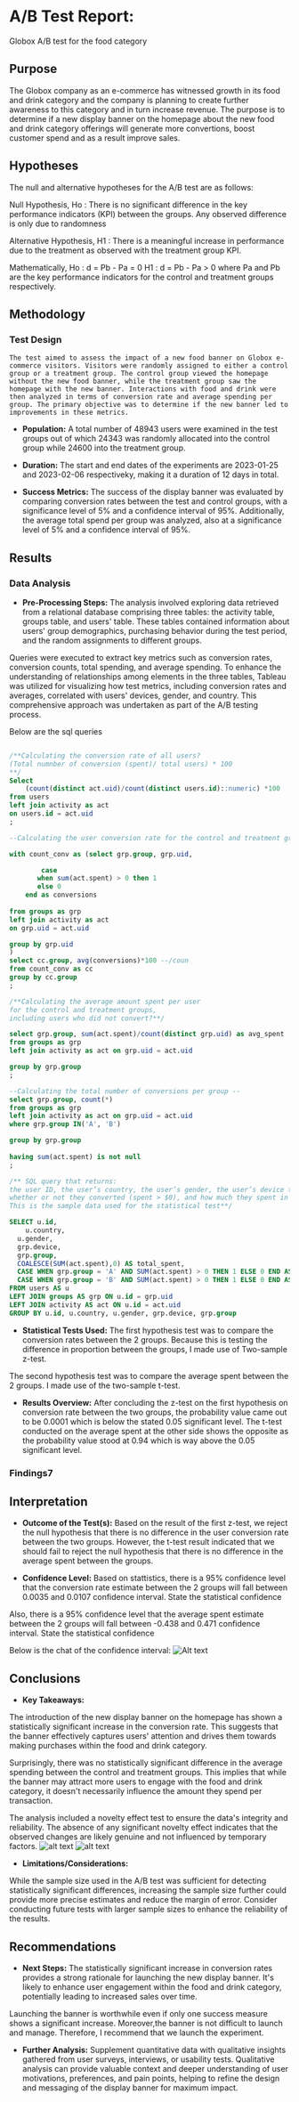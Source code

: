 # A/B Test Report: 
Globox A/B test for the food category 

## Purpose

The Globox company as an e-commerce has witnessed growth in its food and drink category and the company is planning to create further awareness to this category and in turn increase revenue. The purpose is to determine if a new display banner on the homepage about the new food and drink category offerings will generate more convertions, boost customer spend and as a result improve sales.

## Hypotheses

The null and alternative hypotheses for the A/B test are as follows:

Null Hypothesis, Ho : There is no significant difference in the key performance indicators (KPI)
between the groups. Any observed difference is only due to randomness

Alternative Hypothesis, H1 : There is a meaningful increase in performance due to the
treatment as observed with the treatment group KPI.

Mathematically,
                Ho : d = Pb - Pa = 0
                H1 : d = Pb - Pa > 0
where Pa and Pb are the key performance indicators for the control and treatment groups
respectively.

## Methodology

### Test Design

    The test aimed to assess the impact of a new food banner on Globox e-commerce visitors. Visitors were randomly assigned to either a control group or a treatment group. The control group viewed the homepage without the new food banner, while the treatment group saw the homepage with the new banner. Interactions with food and drink were then analyzed in terms of conversion rate and average spending per group. The primary objective was to determine if the new banner led to improvements in these metrics.

- **Population:**  A total number of 48943 users were examined in the test groups out of which 24343 was randomly allocated into the control group while 24600 into the treatment group. 

- **Duration:** The start and end dates of the experiments are 2023-01-25 and 2023-02-06 respectiveky, making it a duration of 12 days in total.

- **Success Metrics:** The success of the display banner was evaluated by comparing conversion rates between the test and control groups, with a significance level of 5% and a confidence interval of 95%. Additionally, the average total spend per group was analyzed, also at a significance level of 5% and a confidence interval of 95%.

## Results
### Data Analysis
- **Pre-Processing Steps:** The analysis involved exploring data retrieved from a relational database comprising three tables: the activity table, groups table, and users' table. These tables contained information about users' group demographics, purchasing behavior during the test period, and the random assignments to different groups.

Queries were executed to extract key metrics such as conversion rates, conversion counts, total spending, and average spending. To enhance the understanding of relationships among elements in the three tables, Tableau was utilized for visualizing how test metrics, including conversion rates and averages, correlated with users' devices, gender, and country. This comprehensive approach was undertaken as part of the A/B testing process.

Below are the sql queries


```sql

/**Calculating the conversion rate of all users? 
(Total numnber of conversion (spent)/ total users) * 100
**/
Select
	(count(distinct act.uid)/count(distinct users.id)::numeric) *100
from users 
left join activity as act
on users.id = act.uid
;

--Calculating the user conversion rate for the control and treatment groups?

with count_conv as (select grp.group, grp.uid,

		case
       when sum(act.spent) > 0 then 1   
       else 0
    end as conversions    
	
from groups as grp 
left join activity as act
on grp.uid = act.uid

group by grp.uid
)
select cc.group, avg(conversions)*100 --/coun
from count_conv as cc
group by cc.group
;

/**Calculating the average amount spent per user 
for the control and treatment groups, 
including users who did not convert?**/

select grp.group, sum(act.spent)/count(distinct grp.uid) as avg_spent
from groups as grp
left join activity as act on grp.uid = act.uid

group by grp.group
;

--Calculating the total number of conversions per group --
select grp.group, count(*)
from groups as grp
left join activity as act on grp.uid = act.uid
where grp.group IN('A', 'B')

group by grp.group
			
having sum(act.spent) is not null
;

/** SQL query that returns: 
the user ID, the user’s country, the user’s gender, the user’s device type, the user’s test group, 
whether or not they converted (spent > $0), and how much they spent in total ($0+).
This is the sample data used for the statistical test**/

SELECT u.id, 
	u.country, 
  u.gender,
  grp.device,
  grp.group,
  COALESCE(SUM(act.spent),0) AS total_spent,
  CASE WHEN grp.group = 'A' AND SUM(act.spent) > 0 THEN 1 ELSE 0 END AS A_converted,
  CASE WHEN grp.group = 'B' AND SUM(act.spent) > 0 THEN 1 ELSE 0 END AS B_converted
FROM users AS u
LEFT JOIN groups AS grp ON u.id = grp.uid
LEFT JOIN activity AS act ON u.id = act.uid
GROUP BY u.id, u.country, u.gender, grp.device, grp.group

```

- **Statistical Tests Used:** 
The first hypothesis test was to compare the conversion rates between the 2 groups. Because this is testing the difference in proportion between the groups, I made use of Two-sample z-test.

The second hypothesis test was to compare the average spent between the 2 groups. I made use of the two-sample t-test.

- **Results Overview:** After concluding the z-test on the first hypothesis on conversion rate between the two groups, the probability value came out to be 0.0001  which is below the stated 0.05 significant level. The t-test conducted on the average spent at the other side shows the opposite as the probability value stood at 0.94 which is way above the 0.05 significant level.

### Findings7

## Interpretation
- **Outcome of the Test(s):** Based on the result of the first z-test, we reject the null hypothesis that there is no difference in the user conversion rate between the two groups. However, the t-test result indicated that we should fail to reject the null hypothesis that there is no difference in the average spent between the groups.

- **Confidence Level:** Based on stattistics, there is a 95% confidence level that the conversion rate estimate between the 2 groups will fall between 0.0035 and 0.0107 confidence interval. State the statistical confidence

Also, there is a 95% confidence level that the average spent estimate between the 2 groups will fall between -0.438 and 0.471 confidence interval. State the statistical confidence

Below is the chat of the confidence interval:
![Alt text](image.png)

## Conclusions
- **Key Takeaways:** 

The introduction of the new display banner on the homepage has shown a statistically significant increase in the conversion rate. This suggests that the banner effectively captures users' attention and drives them towards making purchases within the food and drink category.

Surprisingly, there was no statistically significant difference in the average spending between the control and treatment groups. This implies that while the banner may attract more users to engage with the food and drink category, it doesn't necessarily influence the amount they spend per transaction.

The analysis included a novelty effect test to ensure the data's integrity and reliability. The absence of any significant novelty effect indicates that the observed changes are likely genuine and not influenced by temporary factors.
![alt text](<Novelty average-1.png>)
![alt text](<Novelty conversion.png>)

- **Limitations/Considerations:** 

While the sample size used in the A/B test was sufficient for detecting statistically significant differences, increasing the sample size further could provide more precise estimates and reduce the margin of error. Consider conducting future tests with larger sample sizes to enhance the reliability of the results.

## Recommendations
- **Next Steps:** 
The statistically significant increase in conversion rates provides a strong rationale for launching the new display banner. It's likely to enhance user engagement within the food and drink category, potentially leading to increased sales over time.

Launching the banner is worthwhile even if only one success measure shows a significant increase. Moreover,the banner is not difficult to launch and manage. Therefore, I recommend that we launch the experiment.
- **Further Analysis:** 
Supplement quantitative data with qualitative insights gathered from user surveys, interviews, or usability tests. Qualitative analysis can provide valuable context and deeper understanding of user motivations, preferences, and pain points, helping to refine the design and messaging of the display banner for maximum impact.

